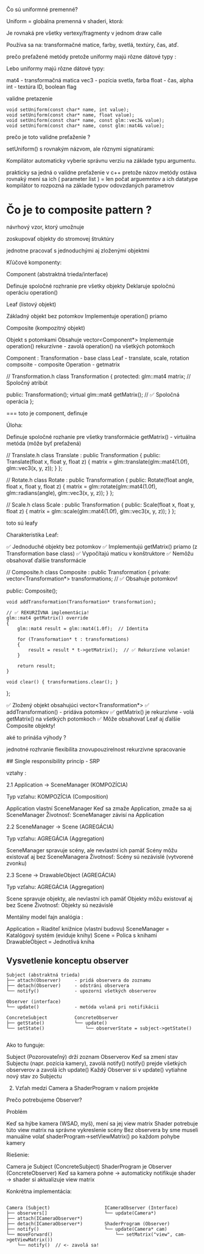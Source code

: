 Čo sú uniformné premenné?

Uniform = globálna premenná v shaderi, ktorá:

Je rovnaká pre všetky vertexy/fragmenty v jednom draw calle

Používa sa na: transformačné matice, farby, svetlá, textúry, čas, atď.

prečo preťažené metódy pretože uniformy majú rôzne dátové typy : 

Lebo uniformy majú rôzne dátové typy:

mat4 - transformačná matica
vec3 - pozícia svetla, farba
float - čas, alpha
int - textúra ID, boolean flag

validne pretazenie 

    void setUniform(const char* name, int value);
    void setUniform(const char* name, float value);
    void setUniform(const char* name, const glm::vec3& value);
    void setUniform(const char* name, const glm::mat4& value);

prečo je toto valídne preťaženie ? 

setUniform() s rovnakým názvom, ale rôznymi signatúrami:

Kompilátor automaticky vyberie správnu verziu na základe typu argumentu.

prakticky sa jedná o valídne preťaženie v c++ pretože názov metódy ostáva rovnaký mení sa ich ( parameter list ) = len počat arguemntov a ich datatype kompilátor to rozpozná na základe typov odovzdaných parametrov 


# Čo je to composite pattern ? 

návrhový vzor, ktorý umožnuje

zoskupovať objekty do stromovej štruktúry

jednotne pracovať s jednoduchými aj zloženými objektmi 

Kľúčové komponenty:

Component (abstraktná trieda/interface)

Definuje spoločné rozhranie pre všetky objekty
Deklaruje spoločnú operáciu operation()


Leaf (listový objekt)

Základný objekt bez potomkov
Implementuje operation() priamo


Composite (kompozitný objekt)

Objekt s potomkami
Obsahuje vector<Component*>
Implementuje operation() rekurzívne - zavolá operation() na všetkých potomkoch


Component : Transformation - base class 
Leaf - translate, scale, rotation 
compsoite - composite 
Operation - getmatrix 


// Transformation.h
class Transformation
{
protected:
    glm::mat4 matrix;  // Spoločný atribút

public:
    Transformation();
    virtual glm::mat4 getMatrix();  // ✅ Spoločná operácia
};

=== toto je component, definuje 

Úloha:

Definuje spoločné rozhanie pre všetky transformácie
getMatrix() - virtuálna metóda (môže byť preťažená)




// Translate.h
class Translate : public Transformation
{
public:
    Translate(float x, float y, float z)
    {
        matrix = glm::translate(glm::mat4(1.0f), glm::vec3(x, y, z));
    }
};

// Rotate.h
class Rotate : public Transformation
{
public:
    Rotate(float angle, float x, float y, float z)
    {
        matrix = glm::rotate(glm::mat4(1.0f), glm::radians(angle), glm::vec3(x, y, z));
    }
};

// Scale.h
class Scale : public Transformation
{
public:
    Scale(float x, float y, float z)
    {
        matrix = glm::scale(glm::mat4(1.0f), glm::vec3(x, y, z));
    }
};

toto sú leafy 

Charakteristika Leaf:

✅ Jednoduché objekty bez potomkov
✅ Implementujú getMatrix() priamo (z Transformation base class)
✅ Vypočítajú maticu v konštruktore
✅ Nemôžu obsahovať ďalšie transformácie




// Composite.h
class Composite : public Transformation
{
private:
    vector<Transformation*> transformations;  // ✅ Obsahuje potomkov!

public:
    Composite();
    
    void addTransformation(Transformation* transformation);
    
    // ✅ REKURZÍVNA implementácia!
    glm::mat4 getMatrix() override
    {
        glm::mat4 result = glm::mat4(1.0f);  // Identita
        
        for (Transformation* t : transformations)
        {
            result = result * t->getMatrix();  // ✅ Rekurzívne volanie!
        }
        
        return result;
    }
    
    void clear() { transformations.clear(); }
};


✅ Zložený objekt obsahujúci vector<Transformation*>
✅ addTransformation() - pridáva potomkov
✅ getMatrix() je rekurzívne - volá getMatrix() na všetkých potomkoch
✅ Môže obsahovať Leaf aj ďalšie Composite objekty!


aké to prináša výhody ? 

jednotné rozhranie 
flexibilita 
znovupouzirelnost
rekurzivne spracovanie 

## Single responsibility princíp - SRP 

vztahy : 

2.1 Application → SceneManager (KOMPOZÍCIA)


Typ vzťahu: KOMPOZÍCIA (Composition)

Application vlastní SceneManager
Keď sa zmaže Application, zmaže sa aj SceneManager
Životnosť: SceneManager závisí na Application


2.2 SceneManager → Scene (AGREGÁCIA)

Typ vzťahu: AGREGÁCIA (Aggregation)

SceneManager spravuje scény, ale nevlastní ich pamäť
Scény môžu existovať aj bez SceneManagera
Životnosť: Scény sú nezávislé (vytvorené zvonku)

2.3 Scene → DrawableObject (AGREGÁCIA)

Typ vzťahu: AGREGÁCIA (Aggregation)

Scene spravuje objekty, ale nevlastní ich pamäť
Objekty môžu existovať aj bez Scene
Životnosť: Objekty sú nezávislé

Mentálny model fajn analógia : 

Application          = Riaditeľ knižnice (vlastní budovu)
SceneManager         = Katalógový systém (eviduje knihy)
Scene                = Polica s knihami
DrawableObject       = Jednotlivá kniha


## Vysvetlenie konceptu observer 


```plain
Subject (abstraktná trieda)
├── attach(Observer)     - pridá observera do zoznamu
├── detach(Observer)     - odstráni observera
└── notify()             - upozorní všetkých observerov

Observer (interface)
└── update()             - metóda volaná pri notifikácii

ConcreteSubject          ConcreteObserver
├── getState()           └── update()
└── setState()               └── observerState = subject->getState()


```

Ako to funguje:

Subject (Pozorovateľný) drží zoznam Observerov
Keď sa zmení stav Subjectu (napr. pozícia kamery), zavolá notify()
notify() prejde všetkých observerov a zavolá ich update()
Každý Observer si v update() vytiahne nový stav zo Subjectu


2. Vzťah medzi Camera a ShaderProgram v našom projekte

Prečo potrebujeme Observer?

Problém

Keď sa hýbe kamera (WSAD, myš), mení sa jej view matrix
Shader potrebuje túto view matrix na správne vykreslenie scény
Bez observera by sme museli manuálne volať shaderProgram->setViewMatrix() po každom pohybe kamery

Riešenie:

Camera je Subject (ConcreteSubject)
ShaderProgram je Observer (ConcreteObserver)
Keď sa kamera pohne → automaticky notifikuje shader → shader si aktualizuje view matrix

Konkrétna implementácia:


```plain 

Camera (Subject)                    ICameraObserver (Interface)
├── observers[]                     └── update(Camera*)
├── attach(ICameraObserver*)        
├── detach(ICameraObserver*)        ShaderProgram (Observer)
├── notify()                        └── update(Camera* cam)
└── moveForward()                       └── setMatrix("view", cam->getViewMatrix())
    └── notify()  // <- zavolá sa!




```


